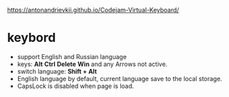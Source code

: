 https://antonandrievkii.github.io/Codejam-Virtual-Keyboard/

# keybord

* support English and Russian language
* keys: **Alt** **Ctrl** **Delete** **Win** and any Arrows not active.
* switch language: **Shift + Alt**
* English language by default, current language save to the local storage.
* CapsLock is disabled when page is load.